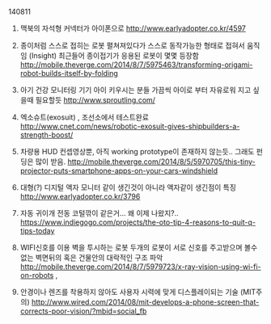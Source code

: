 140811

1. 맥북의 자석형 커넥터가 아이폰으로
http://www.earlyadopter.co.kr/4597

2. 종이처럼 스스로 접히는 로봇
펼쳐져있다가 스스로 동작가능한 형태로 접혀서 움직임
(Insight) 최근들어 종이접기가 응용된 로봇이 몇몇 등장함
http://mobile.theverge.com/2014/8/7/5975463/transforming-origami-robot-builds-itself-by-folding

3. 아기 건강 모니터링 기기
아이 키우시는 분들 가끔씩 아이로 부터 자유로워 지고 싶을때 필요할듯
http://www.sproutling.com/

4. 엑소슈트(exosuit) , 조선소에서 테스트완료
http://www.cnet.com/news/robotic-exosuit-gives-shipbuilders-a-strength-boost/

5. 차량용 HUD
컨셉영상뿐, 아직 working prototype이 존재하지 않는듯.. 그래도 펀딩은 많이 받음.
http://mobile.theverge.com/2014/8/5/5970705/this-tiny-projector-puts-smartphone-apps-on-your-cars-windshield

6. 대형(?) 디지털 액자
모니터 같이 생긴것이 아니라 액자같이 생긴점이 특징
http://www.earlyadopter.co.kr/3796

7. 자동 귀이개
전동 코털깎이 같은거... 왜 이제 나왔지?..
https://www.indiegogo.com/projects/the-oto-tip-4-reasons-to-quit-q-tips-today

8. WIFI신호를 이용 벽을 투시하는 로봇
두개의 로봇이 서로 신호를 주고받으며 볼수없는 벽면뒤의 혹은 건물안의 대락적인 구조 파악
http://mobile.theverge.com/2014/8/7/5979723/x-ray-vision-using-wi-fi-on-robots
,
9. 안경이나 렌즈를 착용하지 않아도 사용자 시력에 맞게 디스플레이되는 기술 (MIT주의)
http://www.wired.com/2014/08/mit-develops-a-phone-screen-that-corrects-poor-vision/?mbid=social_fb


